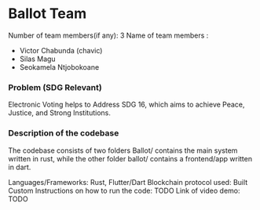 # Ballot Team
Number of team members(if any): 3
Name of team members : 
- Victor Chabunda (chavic)
- Silas Magu
- Seokamela Ntjobokoane

### Problem (SDG Relevant)
Electronic Voting helps to Address SDG 16, which aims to achieve Peace, Justice, and Strong Institutions.

### Description of the codebase
The codebase consists of two folders Ballot/ contains the main system written in rust, while the other folder ballot/ contains a frontend/app written in dart.

Languages/Frameworks: Rust, Flutter/Dart
Blockchain protocol used: Built Custom
Instructions on how to run the code: TODO
Link of video demo: TODO
